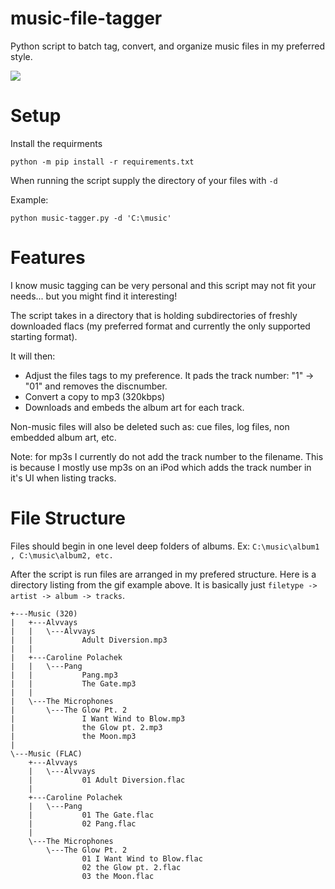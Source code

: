 # music-file-tagger
Python script to batch tag, convert, and organize music files in my preferred style.

![](https://i.imgur.com/IwVMWsp.gif)

# Setup

Install the requirments
```
python -m pip install -r requirements.txt
```

When running the script supply the directory of your files with `-d`

Example:
```
python music-tagger.py -d 'C:\music'
```

# Features

I know music tagging can be very personal and this script may not fit your needs... but you might find it interesting!

The script takes in a directory that is holding subdirectories of freshly downloaded flacs (my preferred format and currently the only supported starting format). 

It will then:
- Adjust the files tags to my preference. It pads the track number: "1" -> "01" and removes the discnumber.
- Convert a copy to mp3 (320kbps)
- Downloads and embeds the album art for each track.

Non-music files will also be deleted such as: cue files, log files, non embedded album art, etc. 

Note: for mp3s I currently do not add the track number to the filename. This is because I mostly use mp3s on an iPod which adds the track number in it's UI when listing tracks.

# File Structure

Files should begin in one level deep folders of albums. Ex: `C:\music\album1 , C:\music\album2, etc.`

After the script is run files are arranged in my prefered structure. Here is a directory listing from the gif example above. It is basically just `filetype -> artist -> album -> tracks`.

```
+---Music (320)
|   +---Alvvays
|   |   \---Alvvays
|   |           Adult Diversion.mp3
|   |
|   +---Caroline Polachek
|   |   \---Pang
|   |           Pang.mp3
|   |           The Gate.mp3
|   |
|   \---The Microphones
|       \---The Glow Pt. 2
|               I Want Wind to Blow.mp3
|               the Glow pt. 2.mp3
|               the Moon.mp3
|
\---Music (FLAC)
    +---Alvvays
    |   \---Alvvays
    |           01 Adult Diversion.flac
    |
    +---Caroline Polachek
    |   \---Pang
    |           01 The Gate.flac
    |           02 Pang.flac
    |
    \---The Microphones
        \---The Glow Pt. 2
                01 I Want Wind to Blow.flac
                02 the Glow pt. 2.flac
                03 the Moon.flac
```

